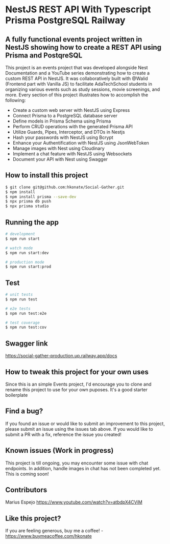 <h1>NestJS REST API With Typescript Prisma PostgreSQL Railway</h1>

<h2>A fully functional events project written in NestJS showing how to create a REST API using Prisma and PostqreSQL</h2>


<p>This project is an events project that was developed alongside Nest Documentation and a YouTube series demonstrating how to create a custom REST API in NestJS. It was collaboratively built with @Walid (Frontend part with Vanilla JS) to facilitate AdaTechSchool students in organizing various events such as study sessions, movie screenings, and more. Every section of this project illustrates how to accomplish the following:</p>
<ul>
  <li>Create a custom web server with NestJS using Express</li>
  <li>Connect Prisma to a PostgreSQL database server</li>
  <li>Define models in Prisma Schema using Prisma</li>
  <li>Perform CRUD operations with the generated Prisma API</li>
  <li>Utilize Guards, Pipes, Interceptor, and DTOs in Nestjs</li>
  <li>Hash your passwords with NestJS using Bcrypt</li>
  <li>Enhance your Authentification with NestJS using JsonWebToken</li>
  <li>Manage images with Nest using Cloudinary</li>
  <li>Implement a chat feature with NestJS using Websockets</li>
  <li>Document your API with Nest using Swagger</li>
</ul>

## How to install this project

```bash
$ git clone git@github.com:hkonate/Social-Gather.git
$ npm install
$ npm install prisma --save-dev
$ npx prisma db push
$ npx prisma studio
```

## Running the app

```bash
# development
$ npm run start

# watch mode
$ npm run start:dev

# production mode
$ npm run start:prod
```

## Test

```bash
# unit tests
$ npm run test

# e2e tests
$ npm run test:e2e

# test coverage
$ npm run test:cov
```

## Swagger link

https://social-gather-production.up.railway.app/docs

## How to tweak this project for your own uses

Since this is an simple Events project, I'd encourage you to clone and rename this project to use for your own puposes. It's a good starter boilerplate

## Find a bug?

If you found an issue or would like to submit an improvement to this project, please submit an issue using the issues tab above. If you would like to submit a PR with a fix, reference the issue you created!

## Known issues (Work in progress)

This project is till ongoing, you may encounter some issue with chat endpoints. In addition, handle images in chat has not been completed yet. This is coming soon!

## Contributors
Marius Espejo https://www.youtube.com/watch?v=atbdpX4CViM

## Like this project?

If you are feeling generous, buy me a coffee! - https://www.buymeacoffee.com/hkonate
